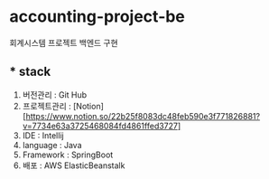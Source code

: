 accounting-project-be
=====================

  회계시스템 프로젝트 백엔드 구현

## * stack
1. 버전관리 : Git Hub
2. 프로젝트관리 : [Notion][https://www.notion.so/22b25f8083dc48feb590e3f771826881?v=7734e63a3725468084fd4861ffed3727]
3. IDE : Intellij
4. language : Java
5. Framework : SpringBoot
6. 배포 : AWS ElasticBeanstalk
